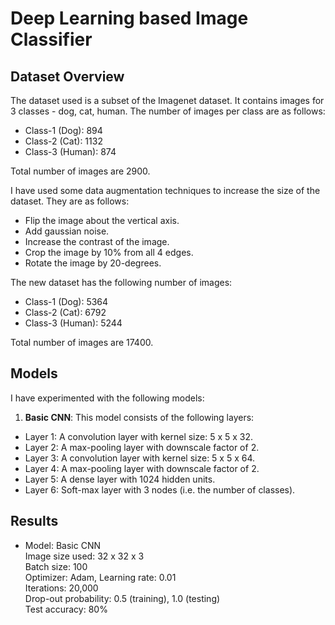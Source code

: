 # Deep Learning based Image Classifier

## Dataset Overview
The dataset used is a subset of the Imagenet dataset. It contains images for 3 classes - dog, cat, human. The number of images per class are as follows:

* Class-1 (Dog): 894
* Class-2 (Cat): 1132
* Class-3 (Human): 874

Total number of images are 2900.

I have used some data augmentation techniques to increase the size of the dataset. They are as follows:

* Flip the image about the vertical axis.
* Add gaussian noise.
* Increase the contrast of the image.
* Crop the image by 10% from all 4 edges.
* Rotate the image by 20-degrees.

The new dataset has the following number of images:

* Class-1 (Dog): 5364
* Class-2 (Cat): 6792
* Class-3 (Human): 5244

Total number of images are 17400.

## Models
I have experimented with the following models:

1. **Basic CNN**: This model consists of the following layers:
  * Layer 1: A convolution layer with kernel size: 5 x 5 x 32.
  * Layer 2: A max-pooling layer with downscale factor of 2.
  * Layer 3: A convolution layer with kernel size: 5 x 5 x 64.
  * Layer 4: A max-pooling layer with downscale factor of 2.
  * Layer 5: A dense layer with 1024 hidden units.
  * Layer 6: Soft-max layer with 3 nodes (i.e. the number of classes).
  
## Results

* Model: Basic CNN <br />
Image size used: 32 x 32 x 3 <br />
Batch size: 100 <br />
Optimizer: Adam, Learning rate: 0.01 <br />
Iterations: 20,000 <br />
Drop-out probability: 0.5 (training), 1.0 (testing) <br />
Test accuracy: 80%
